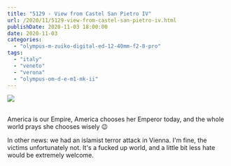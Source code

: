 ```yaml
---
title: "5129 - View from Castel San Pietro IV"
url: /2020/11/5129-view-from-castel-san-pietro-iv.html
publishDate: 2020-11-03 18:00:00
date: 2020-11-03
categories: 
  - "olympus-m-zuiko-digital-ed-12-40mm-f2-8-pro"
tags: 
  - "italy"
  - "veneto"
  - "verona"
  - "olympus-om-d-e-m1-mk-ii"
---
```

<div class="container">
<div class="center"><a target="_blank" href="https://d25zfm9zpd7gm5.cloudfront.net/1200x1200/2018/20180911_132523_lr.jpg"><img class="webfeedsFeaturedVisual" src="https://d25zfm9zpd7gm5.cloudfront.net/0600x0600/2018/20180911_132523_lr.jpg" /></a></div>
</div>
<br />

America is our Empire, America chooses her Emperor today, and the
whole world prays she chooses wisely :wink:

In other news: we had an islamist terror attack in Vienna. I'm fine,
the victims unfortunately not. It's a fucked up world, and a little
bit less hate would be extremely welcome.